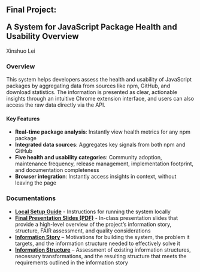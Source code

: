 <h2>
  <p> Final Project: </p>
  <span> A System for JavaScript Package Health and Usability Overview </span>
</h2>

Xinshuo Lei

### Overview

This system helps developers assess the health and usability of JavaScript packages by aggregating data from sources like npm, GitHub, and download statistics. The information is presented as clear, actionable insights through an intuitive Chrome extension interface, and users can also access the raw data directly via the API.

#### Key Features

- **Real-time package analysis**: Instantly view health metrics for any npm package  
- **Integrated data sources**: Aggregates key signals from both npm and GitHub  
- **Five health and usability categories**: Community adoption, maintenance frequency, release management, implementation footprint, and documentation completeness  
- **Browser integration**: Instantly access insights in context, without leaving the page
  
### Documentations

- **[Local Setup Guide](documentations/Local_Setup_Guide.md)** - Instructions for running the system locally
- **[Final Presentation Slides (PDF)](documentations/Final_Presentation_Slides.pdf)** - In-class presentation slides that provide a high-level overview of the project’s information story, structure, FAIR assessment, and quality considerations
- **[Information Story](documentations/Information_Story.md)** – Motivations for building the system, the problem it targets, and the information structure needed to effectively solve it
- **[Information Structure](documentations/Information_Structure.md)** – Assessment of existing information structures, necessary transformations, and the resulting structure that meets the requirements outlined in the information story